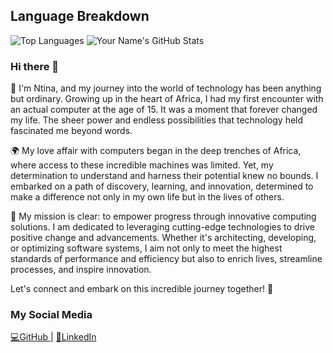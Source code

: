 ## Language Breakdown
![Top Languages](https://github-readme-stats.vercel.app/api/top-langs/?username=Intina47&layout=compact&hide=html)
![Your Name's GitHub Stats](https://github-readme-stats.vercel.app/api?username=Intina47&show_icons=true&theme=radical&exclude_repo=contributed&hide=contribs)
### Hi there 👋
🚀 I'm Ntina, and my journey into the world of technology has been anything but ordinary. Growing up in the heart of Africa, I had my first encounter with an actual computer at the age of 15. It was a moment that forever changed my life. The sheer power and endless possibilities that technology held fascinated me beyond words.

🌍 My love affair with computers began in the deep trenches of Africa, where access to these incredible machines was limited. Yet, my determination to understand and harness their potential knew no bounds. I embarked on a path of discovery, learning, and innovation, determined to make a difference not only in my own life but in the lives of others.

🎯 My mission is clear: to empower progress through innovative computing solutions. I am dedicated to leveraging cutting-edge technologies to drive positive change and advancements. Whether it's architecting, developing, or optimizing software systems, I aim not only to meet the highest standards of performance and efficiency but also to enrich lives, streamline processes, and inspire innovation.

Let's connect and embark on this incredible journey together! 🌟

### My Social Media

[💻GitHub |](https://github.com/Intina47)
[🤝LinkedIn](https://www.linkedin.com/in/isaiah-ntina-0669a8224/)